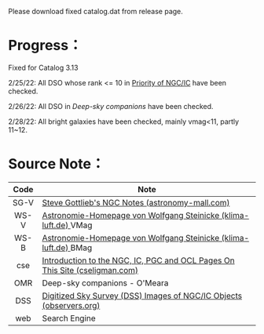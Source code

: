Please download fixed catalog.dat from release page.

# Progress：

Fixed for Catalog 3.13

2/25/22: All DSO whose rank <= 10 in [Priority of NGC/IC](https://github.com/silas1037/DeepSkyCatalogs/releases/tag/v1.0) have been checked.

2/26/22: All DSO in *Deep-sky  companions* have been checked.

2/28/22: All bright galaxies have been checked, mainly vmag<11, partly 11~12.



# Source Note：

| Code | Note                                                         |
| :--: | ------------------------------------------------------------ |
| SG-V | [Steve Gottlieb's   NGC Notes (astronomy-mall.com) ](https://astronomy-mall.com/Adventures.In.Deep.Space/steve.ngc.htm) |
| WS-V | [Astronomie-Homepage von Wolfgang Steinicke   (klima-luft.de) ](http://www.klima-luft.de/steinicke/index_e.htm) VMag |
| WS-B | [Astronomie-Homepage von   Wolfgang Steinicke (klima-luft.de) ](http://www.klima-luft.de/steinicke/index_e.htm) BMag |
| cse  | [Introduction to the NGC, IC, PGC and OCL Pages On   This Site (cseligman.com) ](http://cseligman.com/text/atlas/ngc00.htm#ngcic) |
| OMR  | Deep-sky  companions - O'Meara                               |
| DSS  | [Digitized Sky Survey (DSS) Images of NGC/IC Objects   (observers.org) ](http://ngcicproject.observers.org/dss/dss_ngc.htm) |
| web  | Search Engine                                                |

